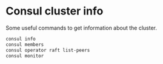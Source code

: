 # Consul cluster info

Some useful commands to get information about the cluster.

```bash
consul info
consul members
consul operator raft list-peers
consul monitor
```
